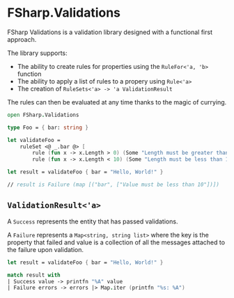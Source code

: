 # FSharp.Validations

FSharp Validations is a validation library designed with a functional first
approach.

The library supports:

- The ability to create rules for properties using the `RuleFor<'a, 'b>` function
- The ability to apply a list of rules to a propery using `Rule<'a>`
- The creation of `RuleSets<'a> -> 'a ValidationResult`

The rules can then be evaluated at any time thanks to the magic of currying.

```fsharp
open FSharp.Validations

type Foo = { bar: string }

let validateFoo =
    ruleSet <@ _.bar @> [
        rule (fun x -> x.Length > 0) (Some "Length must be greater than 0")
        rule (fun x -> x.Length < 10) (Some "Length must be less than 10") ] 

let result = validateFoo { bar = "Hello, World!" }

// result is Failure (map [("bar", ["Value must be less than 10"])])
```

## `ValidationResult<'a>`

A `Success` represents the entity that has passed validations.

A `Failure` represents a `Map<string, string list>` where the key is
the property that failed and value is a collection of all the messages
attached to the failure upon validation.

```fsharp
let result = validateFoo { bar = "Hello, World!" }

match result with
| Success value -> printfn "%A" value
| Failure errors -> errors |> Map.iter (printfn "%s: %A")

